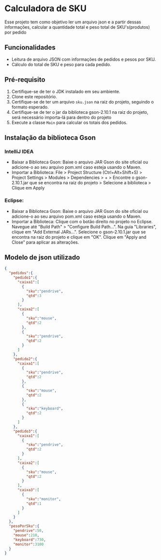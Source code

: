 # Calculadora de SKU
Esse projeto tem como objetivo ler um arquivo json e a partir dessas informações, calcular a quantidade total e peso total de SKU's(produtos) por pedido

## Funcionalidades

- Leitura de arquivo JSON com informações de pedidos e pesos por SKU.
- Cálculo do total de SKU e peso para cada pedido.


## Pré-requisito
1. Certifique-se de ter o JDK instalado em seu ambiente.
2. Clone este repositório.
3. Certifique-se de ter um arquivo `sku.json` na raiz do projeto, seguindo o formato esperado.
4. Certifique-se de ter o jar da biblioteca gson-2.10.1 na raiz do projeto, será necessário importa-lá para dentro do projeto
5. Execute a classe `Main` para calcular os totais dos pedidos.

## Instalação da biblioteca Gson
### IntelliJ IDEA
- Baixar a Biblioteca Gson:
Baixe o arquivo JAR Gson do site oficial ou adicione-o ao seu arquivo pom.xml caso esteja usando o Maven.
- Importar a Biblioteca:
File > Project Structure (Ctrl+Alt+Shift+S) > Project Settings > Modules > Dependencies > + > Encontre o gson-2.10.1.jar que se encontra na raiz do projeto > Selecione a biblioteca > Clique em Apply

### Eclipse:
- Baixar a Biblioteca Gson:
Baixe o arquivo JAR Gson do site oficial ou adicione-o ao seu arquivo pom.xml caso esteja usando o Maven.
- Importar a Biblioteca:
Clique com o botão direito no projeto no Eclipse.
Navegue até "Build Path" > "Configure Build Path...".
Na guia "Libraries", clique em "Add External JARs...".
Selecione o gson-2.10.1.jar que se encontra na raiz do projeto e clique em "OK".
Clique em "Apply and Close" para aplicar as alterações.

## Modelo de json utilizado
```json
{
  "pedidos":{
    "pedido1":{
      "caixa1":[
        {
          "sku":"pendrive",
          "qtd":3
        }
      ],
      "caixa2":[
        {
          "sku":"mouse",
          "qtd":2
        },
        {
          "sku":"pendrive",
          "qtd":2
        }
      ]
    },
    "pedido2":{
      "caixa1":[
        {
          "sku":"pendrive",
          "qtd":2
        },
        {
          "sku":"mouse",
          "qtd":2
        },
        {
          "sku":"keyboard",
          "qtd":2
        }
      ]
    },
    "pedido3":{
      "caixa1":[
        {
          "sku":"pendrive",
          "qtd":2
        }
      ],
      "caixa2":[
        {
          "sku":"mouse",
          "qtd":2
        }
      ],
      "caixa3":[
        {
          "sku":"monitor",
          "qtd":1
        }
      ]
    }
  },
  "pesoPorSku":{
    "pendrive":50,
    "mouse":210,
    "keyboard":730,
    "monitor":3100
  }
}
```
